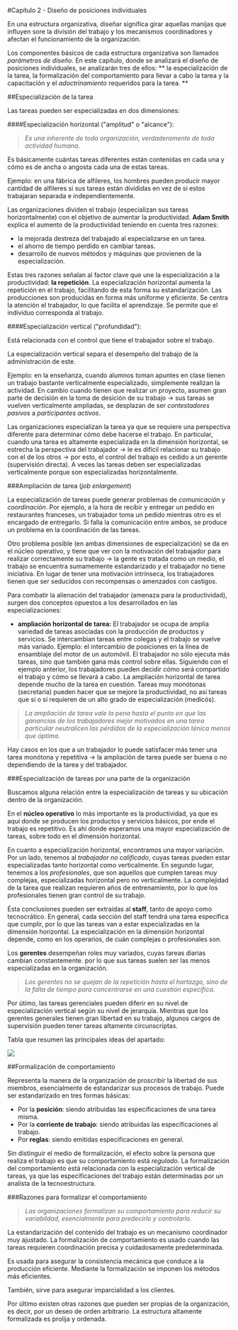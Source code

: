 #Capítulo 2 - Diseño de posiciones individuales

En una estructura organizativa, diseñar significa girar aquellas manijas que influyen sore la división del trabajo y los mecanismos coordinadores y afectan el funcionamiento de la organización. 

Los componentes básicos de cada estructura organizativa son llamados *parámetros de diseño*. En  este capítulo, donde se analizará el diseño de posiciones individuales, se analizarán tres de ellos: ** la especialización de la tarea, la formalización del comportamiento para llevar a cabo la tarea y la capacitación y el *adoctrinamiento* requeridos  para la tarea. **

##Especialización de la tarea 

Las tareas pueden ser especializadas en dos dimensiones:

####Especialización horizontal ("amplitud" o "alcance"): 

> *Es una inherente de toda organización, verdaderamente de toda actividad humana.*

Es básicamente cuántas tareas diferentes están contenidas en cada una y cómo es de ancha o angosta cada una de estas tareas.

Ejemplo: en una fábrica de alfileres, los hombres pueden producir mayor cantidad de alfileres si sus tareas están divididas en vez de si estos trabajaran separada e independientemente. 

Las organizaciones dividen el trabajo (especializan sus tareas horizontalmente) con el objetivo de aumentar la productividad. **Adam Smith** explica el aumento de la productividad teniendo en cuenta tres razones:

- la mejorada destreza del trabajado al especializarse en un tarea.
- el ahorro de tiempo perdido en cambiar tareas.
- desarrollo de nuevos métodos y máquinas que provienen de la especialización. 

Estas tres razones señalan al factor clave que une la especialización a la productividad: **la repetición**. La especialización horizontal aumenta la repetición en el trabajo, facilitando de esta forma su estandarización. Las producciones son producidas en forma más uniforme y eficiente. Se centra la atención el trabajador, lo que facilita el aprendizaje. Se permite que el individuo corresponda al trabajo. 

####Especialización vertical ("profundidad"):

Está relacionada con el control que tiene el trabajador sobre el trabajo.

La especialización vertical separa el desempeño del trabajo de la administración de este. 

Ejemplo: en la enseñanza, cuando alumnos toman apuntes en clase tienen un trabajo bastante verticalmente especializado, simplemente realizan la actividad. En cambio cuando tienen que realizar un proyecto, asumen gran parte de decisión en la toma de desición de su trabajo -> sus tareas se vuelven verticalmente ampliadas, se desplazan de ser *contestadores pasivos* a *participantes activos*.

Las organizaciones especializan la tarea ya que se requiere una perspectiva diferente para determinar cómo debe hacerse el trabajo.
En particular, cuando una tarea es altamente especializada en la dimensión horizontal, se estrecha la perspectiva del trabajador -> le es difícil relacionar su trabajo con el de los otros -> por esto, el control del trabajo es cedido a un gerente (supervisión directa).
A veces las tareas deben ser especializadas verticalmente porque son especializadas horizontalmente.

###Ampliación de tarea (*job enlargement*)

La especialización de tareas puede generar problemas de *comunicación* y *coordinación*. Por ejemplo, a la hora de recibir y entregar un pedido en restaurantes franceses, un trabajador toma un pedido mientras otro es el encargado de entregarlo. Si falla la comunicación entre ambos, se produce un problema en la coordinación de las tareas.

Otro problema posible (en ambas dimensiones de especialización) se da en el núcleo operativo, y tiene que ver con la motivación del trabajador para realizar correctamente su trabajo -> la gente es tratada como un medio, el trabajo se encuentra sumamemente estandarizado y el trabajador no tiene iniciativa. 
En lugar de tener una motivación intrínseca, los trabajadores tienen que ser seducidos con recompensas o amenzados con castigos. 

Para combatir la alienación del trabajador (amenaza para la productividad), surgen dos conceptos opuestos a los desarrollados en las especializaciones:

- **ampliación horizontal de tarea:** El trabajador se ocupa de amplia variedad de tareas asociadas con la producción de productos y servicios. Se intercambian tareas entre colegas y el trabajo se vuelve más variado. Ejemplo: el intercambio de posiciones en la línea de ensamblaje del motor de un automóvil. 
El trabajador no sólo ejecuta más tareas, sino que también gana más control sobre ellas. Siguiendo con el ejemplo anterior, los trabajadores pueden decidir cómo será compartido el trabajo y cómo se llevará a cabo.
La ampliación horizontal de tarea depende mucho de la tarea en cuestión. Tareas muy monótonas (secretaria) pueden hacer que se mejore la productividad, no así tareas que sí o sí requieren de un alto grado de especialización (medicós).

>*La ampliación de tarea vale la pena hasta el punto en que las ganancias de los trabajadores mejor motivados en una tarea particular neutralicen las pérdidas de la especialización ténica menos que óptima.*

Hay casos en los que a un trabajador lo puede satisfacer más tener una tarea monótona y repetitiva -> la ampliación de tarea puede ser buena o no dependiendo de la tarea y del trabajador. 

###Especialización de tareas por una parte de la organización

Buscamos alguna relación entre la especialización de tareas y su ubicación dentro de la organización.

En el **núcleo operativo** lo más importante es la productividad, ya que es aquí donde se producen los productos y servicios básicos, por ende el trabajo es repetitivo. Es ahí donde esperamos una mayor especialización de tareas, sobre todo en el dimensión horizontal.

En cuanto a especialización horizontal, encontramos una mayor variación. Por un lado, tenemos al *trabajador no calificado*, cuyas tareas pueden estar especializadas tanto horizontal como verticalmente. En segundo lugar, tenemos a los *profesionales*, que son aquellos que cumplen tareas muy complejas, especializadas horizontal pero no verticalmente. La complejidad de la tarea que realizan requieren años de entrenamiento, por lo que los profesionales tienen gran control de su trabajo. 

Ésta conclusiones pueden ser extraídas al **staff**, tanto de apoyo como tecnocrático. En general, cada sección del staff tendrá una tarea específica que cumplir, por lo que las tareas van a estar especializadas en la dimensión horizontal. La especialización en la dimensión horizontal depende, como en los operarios, de cuán complejas o profesionales son. 

Los **gerentes** desempeñan roles muy variados, cuyas tareas diarias cambian constantemente. por lo que sus tareas suelen ser las menos especializadas en la organización. 

> *Los gerentes no se quejan de la repetición hasta el hartazgo, sino de la falta de tiempo para concentrarse en una cuestión específica*.

Por útimo, las tareas gerenciales pueden diferir en su nivel de especialización vertical según su nivel de jerarquía. Mientras que los gerentes generales tienen gran libertad en su trabajo, algunos cargos de supervisión pueden tener tareas altamente circunscriptas.

Tabla que resumen las principales ideas del apartado: 

![](/home/urielkelman/Desktop/Facultad/Estrorga/tabla2_2.png) 

##Formalización de comportamiento

Representa la manera de la organización de proscribir la libertad de sus miembros, esencialmente de estandarizar sus procesos de trabajo. Puede ser estandarizado en tres formas básicas:

- Por la **posición**: siendo atribuidas las especificaciones de una tarea misma.
- Por la **corriente de trabajo**: siendo atribuidas las especificaciones al trabajo.
- Por **reglas**: siendo emitidas especificaciones en general.

Sin distinguir el medio de formalización, el efecto sobre la persona que realiza el trabajo es que su comportamiento está *regulado*. La formalización del comportamiento está relacionada con la especialización vertical de tareas, ya que las especificaciones del trabajo están determinadas por un analista de la tecnoestructura.

###Razones para formalizar el comportamiento

> *Las organizaciones formalizan su comportamiento para reducir su variabildad, esencialmente para predecirlo y controlarlo.*

La estandarización del contenido del trabajo es un mecanismo coordinador muy ajustado. La formalización de comportamiento es usado cuando las tareas requieren coordinación precisa y cuidadosamente predeterminada. 

Es usada para asegurar la consistencia mecánica que conduce a la producción eficiente. Mediante la formalización se imponen los métodos más eficientes.

También, sirve para asegurar imparcialidad a los clientes. 

Por último existen otras razones que pueden ser propias de la organización, es decir, por un deseo de orden arbitrario. La estructura altamente formalizada es prolija y ordenada. 













